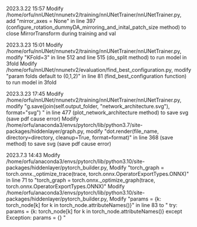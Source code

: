 2023.3.22 15:57
Modify /home/orfu/nnUNet/nnunetv2/training/nnUNetTrainer/nnUNetTrainer.py,  add "mirror_axes = None" in line 397 (configure_rotation_dummyDA_mirroring_and_inital_patch_size method) to close MirrorTransform during training and val

2023.3.23 15:01
Modify /home/orfu/nnUNet/nnunetv2/training/nnUNetTrainer/nnUNetTrainer.py,  modify "KFold=3" in line 512 and line 515 (do_split method) to run model in 3fold
Modify /home/orfu/nnUNet/nnunetv2/evaluation/find_best_configuration.py,  modify "param folds default to (0,1,2)" in line 81 (find_best_configuration function) to run model in 3fold

2023.3.23 17:45
Modify /home/orfu/nnUNet/nnunetv2/training/nnUNetTrainer/nnUNetTrainer.py,  modify "g.save(join(self.output_folder, "network_architecture.svg"), format="svg")
" in line 477 (plot_network_architecture method) to save svg (save pdf cause error)
Modify /home/orfu/anaconda3/envs/pytorch/lib/python3.7/site-packages/hiddenlayer/graph.py,  modify "dot.render(file_name, directory=directory, cleanup=True, format=format)" in line 368 (save method) to save svg (save pdf cause error)

2023.7.3 14:43
Modify /home/orfu/anaconda3/envs/pytorch/lib/python3.10/site-packages/hiddenlayer/pytorch_builder.py, Modify "torch_graph = torch.onnx._optimize_trace(trace, torch.onnx.OperatorExportTypes.ONNX)" in line 71 to "torch_graph = torch.onnx._optimize_graph(trace, torch.onnx.OperatorExportTypes.ONNX)"
Modify /home/orfu/anaconda3/envs/pytorch/lib/python3.10/site-packages/hiddenlayer/pytorch_builder.py, Modify "params = {k: torch_node[k] for k in torch_node.attributeNames()}" in line 83 to 
"
try:
  params = {k: torch_node[k] for k in torch_node.attributeNames()}
except Exception: 
  params = {}
"
